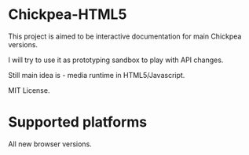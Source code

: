 # Chickpea-HTML5

This project is aimed to be interactive documentation for main Chickpea versions.

I will try to use it as prototyping sandbox to play with API changes.

Still main idea is - media runtime in HTML5/Javascript.

MIT License.

# Supported platforms

 All new browser versions.